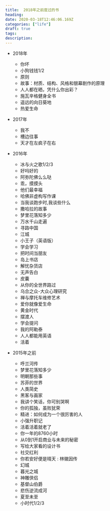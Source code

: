 ```yaml
---
title:  2018年之前度过的书
heading: 
date: 2020-03-18T12:46:06.169Z
categories: ["life"]
draft: true
tags: 
description: 
---
```



- 2018年
    - 你坏
    - 小狗钱钱1/2
    - 原则
    - 故事：材质、结构、风格和银幕剧作的原理
    - 人人都在晒，凭什么你出彩？
    - 施瓦辛格健身全书
    - 遥远的向日葵地
    - 热爱生命
- 2017年     
    - 我不
    - 槽边往事
    - 天才在左疯子在右
- 2016年
    - 冰与火之歌1/2/3
    - 好吗好的
    - 阿弥陀佛么么哒
    - 乖，摸摸头
    - 他们最幸福
    - 哈佛非虚构写作课
    - 当我谈跑步时,我谈些什么
    - 撒哈拉的故事
    - 梦里花落知多少
    - 万水千山走遍
    - 寻路中国
    - 江城
    - 小王子（英语版）
    - 学会学习
    - 把时间当朋友
    - 岛上书店
    - 解忧杂货店
    - 无声告白
    - 皮囊
    - 从你的全世界路过
    - 乌合之众-大众心理研究
    - 禅与摩托车维修艺术
    - 爱你就像爱生命
    - 黄金时代
    - 摆渡人
    - 学会提问
    - 我的阿勒泰
    - 人人都能用英语
    - 活着
      
- 2015年之前
    - 呼兰河传
    - 梦里花落知多少
    - 明朝那些事
    - 苏菲的世界
    - 人类简史
    - 黑客与画家
    - 我讲个笑话，你可别哭啊
    - 你的孤独，虽败犹荣
    - 精进：如何成为一个很厉害的人
    - 小强升职记
    - 活着活着就老了
    - 你一年的8760小时
    - 从0到1开启商业与未来的秘密
    - 写给大家看的设计书
    - 社交红利
    - 你若安好便是晴天 : 林徽因传
    - 幻城
    - 暮光之城
    - 神雕侠侣
    - 基督山伯爵
    - 悲伤逆流成河
    - 夏至未至
    - 小时代1/2/3




